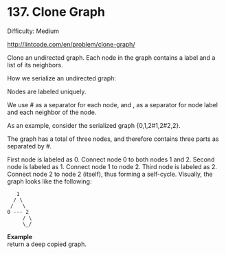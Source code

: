 # 137. Clone Graph

Difficulty: Medium

http://lintcode.com/en/problem/clone-graph/

Clone an undirected graph. Each node in the graph contains a label and a list of its neighbors.

How we serialize an undirected graph:

Nodes are labeled uniquely.

We use # as a separator for each node, and , as a separator for node label and each neighbor of the node.

As an example, consider the serialized graph {0,1,2#1,2#2,2}.

The graph has a total of three nodes, and therefore contains three parts as separated by #.

First node is labeled as 0. Connect node 0 to both nodes 1 and 2.
Second node is labeled as 1. Connect node 1 to node 2.
Third node is labeled as 2. Connect node 2 to node 2 (itself), thus forming a self-cycle.
Visually, the graph looks like the following:
```
   1
  / \
 /   \
0 --- 2
     / \
     \_/
```

**Example**  
return a deep copied graph.
